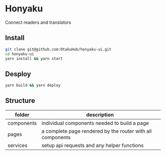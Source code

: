 # Honyaku

Connect readers and translators

## Install

```bash
git clone git@github.com:OtakuHub/honyaku-ui.git
cd honyaku-ui
yarn install && yarn start
```

## Desploy

```bash
yarn build && yarn deploy
```

## Structure

| folder     | description                                                |
| ---------- | ---------------------------------------------------------- |
| components | individual components needed to build a page               |
| pages      | a complete page rendered by the router with all components |
| services   | setup api requests and any helper functions                |
